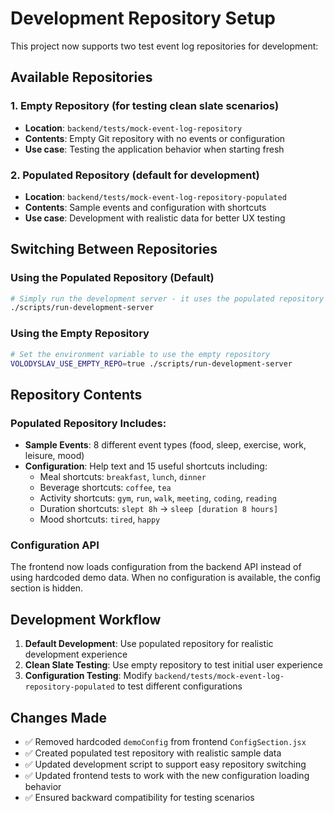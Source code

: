 # Development Repository Setup

This project now supports two test event log repositories for development:

## Available Repositories

### 1. Empty Repository (for testing clean slate scenarios)
- **Location**: `backend/tests/mock-event-log-repository`
- **Contents**: Empty Git repository with no events or configuration
- **Use case**: Testing the application behavior when starting fresh

### 2. Populated Repository (default for development)
- **Location**: `backend/tests/mock-event-log-repository-populated`
- **Contents**: Sample events and configuration with shortcuts
- **Use case**: Development with realistic data for better UX testing

## Switching Between Repositories

### Using the Populated Repository (Default)
```bash
# Simply run the development server - it uses the populated repository by default
./scripts/run-development-server
```

### Using the Empty Repository
```bash
# Set the environment variable to use the empty repository
VOLODYSLAV_USE_EMPTY_REPO=true ./scripts/run-development-server
```

## Repository Contents

### Populated Repository Includes:
- **Sample Events**: 8 different event types (food, sleep, exercise, work, leisure, mood)
- **Configuration**: Help text and 15 useful shortcuts including:
  - Meal shortcuts: `breakfast`, `lunch`, `dinner`
  - Beverage shortcuts: `coffee`, `tea`
  - Activity shortcuts: `gym`, `run`, `walk`, `meeting`, `coding`, `reading`
  - Duration shortcuts: `slept 8h` → `sleep [duration 8 hours]`
  - Mood shortcuts: `tired`, `happy`

### Configuration API
The frontend now loads configuration from the backend API instead of using hardcoded demo data. When no configuration is available, the config section is hidden.

## Development Workflow

1. **Default Development**: Use populated repository for realistic development experience
2. **Clean Slate Testing**: Use empty repository to test initial user experience
3. **Configuration Testing**: Modify `backend/tests/mock-event-log-repository-populated` to test different configurations

## Changes Made
- ✅ Removed hardcoded `demoConfig` from frontend `ConfigSection.jsx`
- ✅ Created populated test repository with realistic sample data
- ✅ Updated development script to support easy repository switching
- ✅ Updated frontend tests to work with the new configuration loading behavior
- ✅ Ensured backward compatibility for testing scenarios
